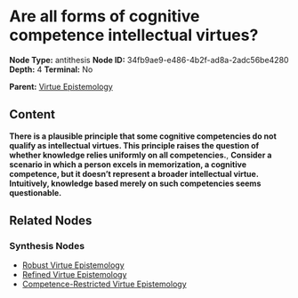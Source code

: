 # Are all forms of cognitive competence intellectual virtues?

**Node Type:** antithesis
**Node ID:** 34fb9ae9-e486-4b2f-ad8a-2adc56be4280
**Depth:** 4
**Terminal:** No

**Parent:** [Virtue Epistemology](virtue-epistemology-synthesis-245d2186-db5b-4e1f-a57f-c28f35b4f87d.md)

## Content

**There is a plausible principle that some cognitive competencies do not qualify as intellectual virtues. This principle raises the question of whether knowledge relies uniformly on all competencies.**, **Consider a scenario in which a person excels in memorization, a cognitive competence, but it doesn’t represent a broader intellectual virtue. Intuitively, knowledge based merely on such competencies seems questionable.**

## Related Nodes

### Synthesis Nodes

- [Robust Virtue Epistemology](robust-virtue-epistemology-synthesis-95ff0bdd-b892-470b-85a7-b0ee5319d198.md)
- [Refined Virtue Epistemology](refined-virtue-epistemology-synthesis-e40bcdcc-ceaf-4f5e-b4d7-8510a4e0d0e0.md)
- [Competence-Restricted Virtue Epistemology](competence-restricted-virtue-epistemology-synthesis-ed1c1d68-4423-4d48-ab9f-2f1e002adc0e.md)
